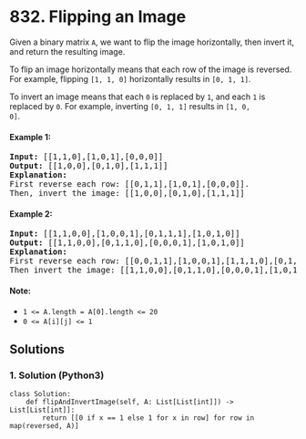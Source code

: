 # 832. Flipping an Image
Given a binary matrix <code>A</code>, we want to flip the image horizontally, then invert it, and return the resulting image.

To flip an image horizontally means that each row of the image is reversed.  For example, flipping <code>[1, 1, 0]</code> horizontally results in <code>[0, 1, 1]</code>.

To invert an image means that each <code>0</code> is replaced by <code>1</code>, and each <code>1</code> is replaced by <code>0</code>. For example, inverting <code>[0, 1, 1]</code> results in <code>[1, 0, 0]</code>.

#### Example 1:
<pre>
<strong>Input:</strong> [[1,1,0],[1,0,1],[0,0,0]]
<strong>Output:</strong> [[1,0,0],[0,1,0],[1,1,1]]
<strong>Explanation:</strong>
First reverse each row: [[0,1,1],[1,0,1],[0,0,0]].
Then, invert the image: [[1,0,0],[0,1,0],[1,1,1]]
</pre>

#### Example 2:
<pre>
<strong>Input:</strong> [[1,1,0,0],[1,0,0,1],[0,1,1,1],[1,0,1,0]]
<strong>Output:</strong> [[1,1,0,0],[0,1,1,0],[0,0,0,1],[1,0,1,0]]
<strong>Explanation:</strong>
First reverse each row: [[0,0,1,1],[1,0,0,1],[1,1,1,0],[0,1,0,1]].
Then invert the image: [[1,1,0,0],[0,1,1,0],[0,0,0,1],[1,0,1,0]]
</pre>

#### Note:
* <code>1 <= A.length = A[0].length <= 20</code>
* <code>0 <= A[i][j] <= 1</code>

## Solutions

### 1. Solution (Python3)
```Python3
class Solution:
    def flipAndInvertImage(self, A: List[List[int]]) -> List[List[int]]:
        return [[0 if x == 1 else 1 for x in row] for row in map(reversed, A)]
```
